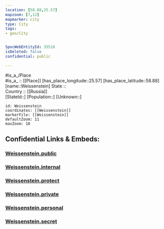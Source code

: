 ```yaml
---
location: [58.88,25.57] 
mapzoom: [7,12] 
mapmarker: city 
type: City
tags:
- geo/City


SpocWebEntityId: 35518
isDeleted: false
confidential: public

---
```

#is_a_/Place  
#is_a_ :: [[Place]] 
[has_place_longitude::25.57] 
[has_place_latitude::58.88] 
[name::Weissenstein] 
State ::  
Country :: [[Russia]]  
[StateId::] 
[Population::] 
[Unknown::] 


```leaflet
id: Weissenstein
coordinates: [[Weissenstein]] 
markerFile: [[Weissenstein]] 
defaultZoom: 11 
maxZoom: 18
```


## Confidential Links & Embeds: 

### [Weissenstein.public](/_public/\Earth\Continent\Europe\Europe~North\Estonia\Counties~Estonia\Järva\CityWeissenstein.public.md) 

### [Weissenstein.internal](/_internal/\Earth\Continent\Europe\Europe~North\Estonia\Counties~Estonia\Järva\CityWeissenstein.internal.md) 

### [Weissenstein.protect](/_protect/\Earth\Continent\Europe\Europe~North\Estonia\Counties~Estonia\Järva\CityWeissenstein.protect.md) 

### [Weissenstein.private](/_private/\Earth\Continent\Europe\Europe~North\Estonia\Counties~Estonia\Järva\CityWeissenstein.private.md) 

### [Weissenstein.personal](/_personal/\Earth\Continent\Europe\Europe~North\Estonia\Counties~Estonia\Järva\CityWeissenstein.personal.md) 

### [Weissenstein.secret](/_secret/\Earth\Continent\Europe\Europe~North\Estonia\Counties~Estonia\Järva\CityWeissenstein.secret.md)

